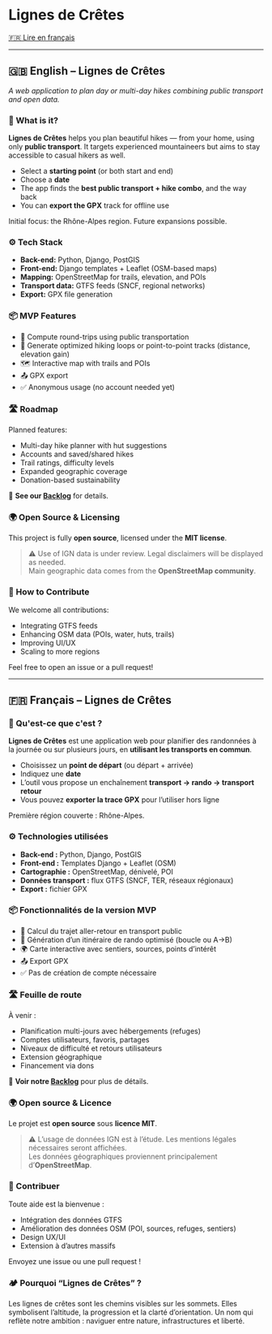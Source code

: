 # Lignes de Crêtes

[🇫🇷 Lire en français](#-français--lignes-de-crêtes)

---

## 🇬🇧 English – Lignes de Crêtes

_A web application to plan day or multi-day hikes combining public transport and open data._

### 🌄 What is it?

**Lignes de Crêtes** helps you plan beautiful hikes — from your home, using only **public transport**. It targets experienced mountaineers but aims to stay accessible to casual hikers as well.

- Select a **starting point** (or both start and end)
- Choose a **date**
- The app finds the **best public transport + hike combo**, and the way back
- You can **export the GPX** track for offline use

Initial focus: the Rhône-Alpes region. Future expansions possible.

### ⚙️ Tech Stack

- **Back-end:** Python, Django, PostGIS  
- **Front-end:** Django templates + Leaflet (OSM-based maps)  
- **Mapping:** OpenStreetMap for trails, elevation, and POIs  
- **Transport data:** GTFS feeds (SNCF, regional networks)  
- **Export:** GPX file generation  

### 📦 MVP Features

- 🚆 Compute round-trips using public transportation  
- 🥾 Generate optimized hiking loops or point-to-point tracks (distance, elevation gain)  
- 🗺️ Interactive map with trails and POIs  
- 📤 GPX export  
- ✅ Anonymous usage (no account needed yet)  

### 🛣 Roadmap

Planned features:

- Multi-day hike planner with hut suggestions  
- Accounts and saved/shared hikes  
- Trail ratings, difficulty levels  
- Expanded geographic coverage  
- Donation-based sustainability  

📍 **See our [Backlog](https://github.com/aangelot/Lignes-de-cretes/projects?query=is%3Aopen)** for details.

### 🌍 Open Source & Licensing

This project is fully **open source**, licensed under the **MIT license**.

> ⚠️ Use of IGN data is under review. Legal disclaimers will be displayed as needed.  
> Main geographic data comes from the **OpenStreetMap community**.

### 🤝 How to Contribute

We welcome all contributions:

- Integrating GTFS feeds  
- Enhancing OSM data (POIs, water, huts, trails)  
- Improving UI/UX  
- Scaling to more regions  

Feel free to open an issue or a pull request!

---

## 🇫🇷 Français – Lignes de Crêtes

### 🌄 Qu'est-ce que c'est ?

**Lignes de Crêtes** est une application web pour planifier des randonnées à la journée ou sur plusieurs jours, en **utilisant les transports en commun**.

- Choisissez un **point de départ** (ou départ + arrivée)
- Indiquez une **date**
- L’outil vous propose un enchaînement **transport → rando → transport retour**
- Vous pouvez **exporter la trace GPX** pour l’utiliser hors ligne

Première région couverte : Rhône-Alpes.

### ⚙️ Technologies utilisées

- **Back-end :** Python, Django, PostGIS  
- **Front-end :** Templates Django + Leaflet (OSM)  
- **Cartographie :** OpenStreetMap, dénivelé, POI  
- **Données transport :** flux GTFS (SNCF, TER, réseaux régionaux)  
- **Export :** fichier GPX  

### 📦 Fonctionnalités de la version MVP

- 🚉 Calcul du trajet aller-retour en transport public  
- 🥾 Génération d’un itinéraire de rando optimisé (boucle ou A→B)  
- 🌍 Carte interactive avec sentiers, sources, points d’intérêt  
- 📤 Export GPX  
- ✅ Pas de création de compte nécessaire  

### 🛣 Feuille de route

À venir :

- Planification multi-jours avec hébergements (refuges)  
- Comptes utilisateurs, favoris, partages  
- Niveaux de difficulté et retours utilisateurs  
- Extension géographique  
- Financement via dons  

📍 **Voir notre [Backlog](https://github.com/aangelot/Lignes-de-cretes/projects?query=is%3Aopen)** pour plus de détails.

### 🌍 Open source & Licence

Le projet est **open source** sous **licence MIT**.

> ⚠️ L’usage de données IGN est à l’étude. Les mentions légales nécessaires seront affichées.  
> Les données géographiques proviennent principalement d’**OpenStreetMap**.

### 🤝 Contribuer

Toute aide est la bienvenue :

- Intégration des données GTFS  
- Amélioration des données OSM (POI, sources, refuges, sentiers)  
- Design UX/UI  
- Extension à d’autres massifs  

Envoyez une issue ou une pull request !

### 🏕 Pourquoi “Lignes de Crêtes” ?

Les lignes de crêtes sont les chemins visibles sur les sommets. Elles symbolisent l’altitude, la progression et la clarté d’orientation. Un nom qui reflète notre ambition : naviguer entre nature, infrastructures et liberté.


